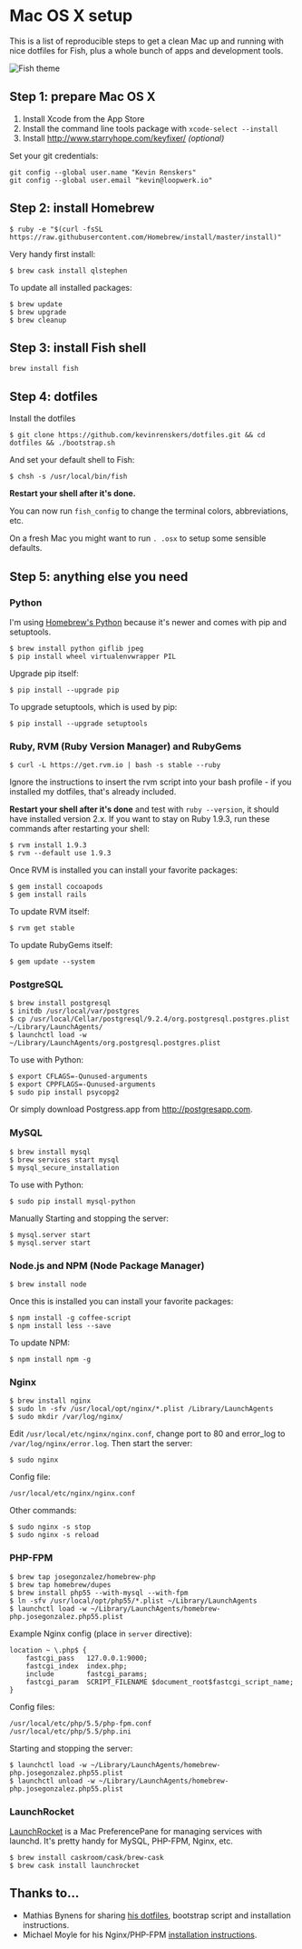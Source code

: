 # Mac OS X setup

This is a list of reproducible steps to get a clean Mac up and running with nice dotfiles for Fish, plus a whole bunch of apps and development tools.

![Fish theme](screenshot.png)


## Step 1: prepare Mac OS X

1. Install Xcode from the App Store
2. Install the command line tools package with `xcode-select --install`
3. Install http://www.starryhope.com/keyfixer/ *(optional)*

Set your git credentials:

    git config --global user.name "Kevin Renskers"
    git config --global user.email "kevin@loopwerk.io"

## Step 2: install Homebrew

    $ ruby -e "$(curl -fsSL https://raw.githubusercontent.com/Homebrew/install/master/install)"

Very handy first install:

    $ brew cask install qlstephen    

To update all installed packages:

    $ brew update  
    $ brew upgrade
    $ brew cleanup


## Step 3: install Fish shell

    brew install fish


## Step 4: dotfiles

Install the dotfiles

    $ git clone https://github.com/kevinrenskers/dotfiles.git && cd dotfiles && ./bootstrap.sh

And set your default shell to Fish:

    $ chsh -s /usr/local/bin/fish

**Restart your shell after it's done.** 

You can now run `fish_config` to change the terminal colors, abbreviations, etc.

On a fresh Mac you might want to run `. .osx` to setup some sensible defaults.


## Step 5: anything else you need

### Python
I'm using [Homebrew's Python](https://github.com/mxcl/homebrew/wiki/Homebrew-and-Python) because it's newer and comes with pip and setuptools.

    $ brew install python giflib jpeg
    $ pip install wheel virtualenvwrapper PIL

Upgrade pip itself:

    $ pip install --upgrade pip

To upgrade setuptools, which is used by pip:

    $ pip install --upgrade setuptools


### Ruby, RVM (Ruby Version Manager) and RubyGems

    $ curl -L https://get.rvm.io | bash -s stable --ruby    

Ignore the instructions to insert the rvm script into your bash profile - if you installed my dotfiles, that's already included.
    
**Restart your shell after it's done** and test with `ruby --version`, it should have installed version 2.x. If you want to stay on Ruby 1.9.3, run these commands after restarting your shell:

    $ rvm install 1.9.3
    $ rvm --default use 1.9.3

Once RVM is installed you can install your favorite packages:

    $ gem install cocoapods
    $ gem install rails

To update RVM itself:

    $ rvm get stable

To update RubyGems itself:

    $ gem update --system


### PostgreSQL

    $ brew install postgresql
    $ initdb /usr/local/var/postgres
    $ cp /usr/local/Cellar/postgresql/9.2.4/org.postgresql.postgres.plist ~/Library/LaunchAgents/
    $ launchctl load -w ~/Library/LaunchAgents/org.postgresql.postgres.plist

To use with Python:

    $ export CFLAGS=-Qunused-arguments
    $ export CPPFLAGS=-Qunused-arguments
    $ sudo pip install psycopg2

Or simply download Postgress.app from http://postgresapp.com.


### MySQL

    $ brew install mysql
    $ brew services start mysql
    $ mysql_secure_installation

To use with Python:

    $ sudo pip install mysql-python

Manually Starting and stopping the server:

    $ mysql.server start
    $ mysql.server start


### Node.js and NPM (Node Package Manager)

    $ brew install node

Once this is installed you can install your favorite packages:

    $ npm install -g coffee-script
    $ npm install less --save

To update NPM:

    $ npm install npm -g


### Nginx

    $ brew install nginx
    $ sudo ln -sfv /usr/local/opt/nginx/*.plist /Library/LaunchAgents
    $ sudo mkdir /var/log/nginx/

Edit `/usr/local/etc/nginx/nginx.conf`, change port to 80 and error_log to `/var/log/nginx/error.log`. Then start the server:

    $ sudo nginx

Config file:

    /usr/local/etc/nginx/nginx.conf

Other commands:

    $ sudo nginx -s stop
    $ sudo nginx -s reload

### PHP-FPM

    $ brew tap josegonzalez/homebrew-php
    $ brew tap homebrew/dupes
    $ brew install php55 --with-mysql --with-fpm
    $ ln -sfv /usr/local/opt/php55/*.plist ~/Library/LaunchAgents
    $ launchctl load -w ~/Library/LaunchAgents/homebrew-php.josegonzalez.php55.plist

Example Nginx config (place in `server` directive):

    location ~ \.php$ {
        fastcgi_pass   127.0.0.1:9000;
        fastcgi_index  index.php;
        include        fastcgi_params;
        fastcgi_param  SCRIPT_FILENAME $document_root$fastcgi_script_name;
    }

Config files:

    /usr/local/etc/php/5.5/php-fpm.conf
    /usr/local/etc/php/5.5/php.ini

Starting and stopping the server:

    $ launchctl load -w ~/Library/LaunchAgents/homebrew-php.josegonzalez.php55.plist
    $ launchctl unload -w ~/Library/LaunchAgents/homebrew-php.josegonzalez.php55.plist


### LaunchRocket
[LaunchRocket](https://github.com/jimbojsb/launchrocket) is a Mac PreferencePane for managing services with launchd. It's pretty handy for MySQL, PHP-FPM, Nginx, etc.

    $ brew install caskroom/cask/brew-cask
    $ brew cask install launchrocket


## Thanks to...
* Mathias Bynens for sharing [his dotfiles](https://github.com/mathiasbynens/dotfiles), bootstrap script and installation instructions.
* Michael Moyle for his Nginx/PHP-FPM [installation instructions](http://michaelmoyle.blogspot.com/2013/01/install-php-with-nginx-and-php-fpm.html).
